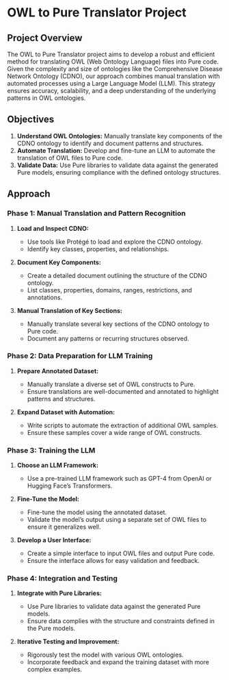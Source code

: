 # OWL to Pure Translator Project

## Project Overview

The OWL to Pure Translator project aims to develop a robust and efficient method for translating OWL (Web Ontology Language) files into Pure code. Given the complexity and size of ontologies like the Comprehensive Disease Network Ontology (CDNO), our approach combines manual translation with automated processes using a Large Language Model (LLM). This strategy ensures accuracy, scalability, and a deep understanding of the underlying patterns in OWL ontologies.

## Objectives

1. **Understand OWL Ontologies:** Manually translate key components of the CDNO ontology to identify and document patterns and structures.
2. **Automate Translation:** Develop and fine-tune an LLM to automate the translation of OWL files to Pure code.
3. **Validate Data:** Use Pure libraries to validate data against the generated Pure models, ensuring compliance with the defined ontology structures.

## Approach

### Phase 1: Manual Translation and Pattern Recognition

1. **Load and Inspect CDNO:**
    - Use tools like Protégé to load and explore the CDNO ontology.
    - Identify key classes, properties, and relationships.

2. **Document Key Components:**
    - Create a detailed document outlining the structure of the CDNO ontology.
    - List classes, properties, domains, ranges, restrictions, and annotations.

3. **Manual Translation of Key Sections:**
    - Manually translate several key sections of the CDNO ontology to Pure code.
    - Document any patterns or recurring structures observed.

### Phase 2: Data Preparation for LLM Training

1. **Prepare Annotated Dataset:**
    - Manually translate a diverse set of OWL constructs to Pure.
    - Ensure translations are well-documented and annotated to highlight patterns and structures.

2. **Expand Dataset with Automation:**
    - Write scripts to automate the extraction of additional OWL samples.
    - Ensure these samples cover a wide range of OWL constructs.

### Phase 3: Training the LLM

1. **Choose an LLM Framework:**
    - Use a pre-trained LLM framework such as GPT-4 from OpenAI or Hugging Face’s Transformers.

2. **Fine-Tune the Model:**
    - Fine-tune the model using the annotated dataset.
    - Validate the model’s output using a separate set of OWL files to ensure it generalizes well.

3. **Develop a User Interface:**
    - Create a simple interface to input OWL files and output Pure code.
    - Ensure the interface allows for easy validation and feedback.

### Phase 4: Integration and Testing

1. **Integrate with Pure Libraries:**
    - Use Pure libraries to validate data against the generated Pure models.
    - Ensure data complies with the structure and constraints defined in the Pure models.

2. **Iterative Testing and Improvement:**
    - Rigorously test the model with various OWL ontologies.
    - Incorporate feedback and expand the training dataset with more complex examples.

